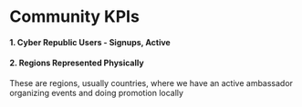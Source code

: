 # Community KPIs

#### 1. Cyber Republic Users - Signups, Active

#### 2. Regions Represented Physically

These are regions, usually countries, where we have an active ambassador organizing events and doing promotion locally

